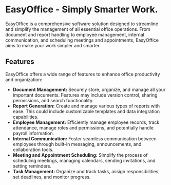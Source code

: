 # EasyOffice - Simply Smarter Work.

EasyOffice is a comprehensive software solution designed to streamline and simplify the management of all essential office operations. From document and report handling to employee management, internal communication, and scheduling meetings and appointments, EasyOffice aims to make your work simpler and smarter.

## Features

EasyOffice offers a wide range of features to enhance office productivity and organization:

* **Document Management:** Securely store, organize, and manage all your important documents. Features may include version control, sharing permissions, and search functionality.
* **Report Generation:** Create and manage various types of reports with ease. This could include customizable templates and data integration capabilities.
* **Employee Management:** Efficiently manage employee records, track attendance, manage roles and permissions, and potentially handle payroll information.
* **Internal Communication:** Foster seamless communication between employees through built-in messaging, announcements, and collaboration tools.
* **Meeting and Appointment Scheduling:** Simplify the process of scheduling meetings, managing calendars, sending invitations, and setting reminders.
* **Task Management:** Organize and track tasks, assign responsibilities, set deadlines, and monitor progress.

